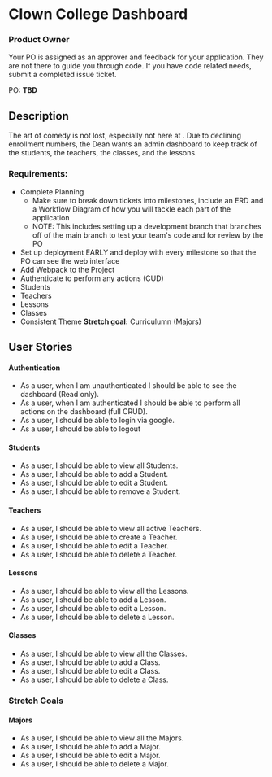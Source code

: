 # Clown College Dashboard

### Product Owner
Your PO is assigned as an approver and feedback for your application. They are not there to guide you through code. If you have code related needs, submit a completed issue ticket.

PO: **TBD**

## Description
The art of comedy is not lost, especially not here at <funny name>.  Due to declining enrollment numbers, the Dean wants an admin dashboard to keep track of the students, the teachers, the classes, and the lessons.

### Requirements:
* Complete Planning
    * Make sure to break down tickets into milestones, include an ERD and a Workflow Diagram of how you will tackle each part of the application
    * NOTE: This includes setting up a development branch that branches off of the main branch to test your team's code and for review by the PO
* Set up deployment EARLY and deploy with every milestone so that the PO can see the web interface
* Add Webpack to the Project
* Authenticate to perform any actions (CUD)
* Students
* Teachers
* Lessons
* Classes
* Consistent Theme
**Stretch goal:** Curriculumn (Majors)

## User Stories
#### Authentication
* As a user, when I am unauthenticated I should be able to see the dashboard (Read only).
* As a user, when I am authenticated I should be able to perform all actions on the dashboard (full CRUD).
* As a user, I should be able to login via google.
* As a user, I should be able to logout

#### Students
* As a user, I should be able to view all Students.
* As a user, I should be able to add a Student.
* As a user, I should be able to edit a Student.
* As a user, I should be able to remove a Student.

#### Teachers
* As a user, I should be able to view all active Teachers.
* As a user, I should be able to create a Teacher.
* As a user, I should be able to edit a Teacher.
* As a user, I should be able to delete a Teacher.

#### Lessons
* As a user, I should be able to view all the Lessons.
* As a user, I should be able to add a Lesson.
* As a user, I should be able to edit a Lesson.
* As a user, I should be able to delete a Lesson.

#### Classes
* As a user, I should be able to view all the Classes.
* As a user, I should be able to add a Class.
* As a user, I should be able to edit a Class.
* As a user, I should be able to delete a Class.

### Stretch Goals
#### Majors
* As a user, I should be able to view all the Majors.
* As a user, I should be able to add a Major.
* As a user, I should be able to edit a Major.
* As a user, I should be able to delete a Major.
